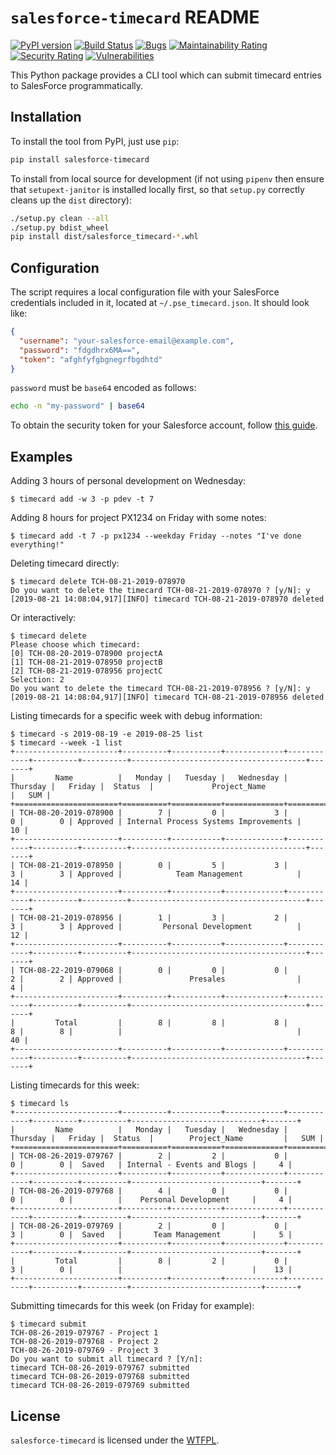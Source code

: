 # `salesforce-timecard` README

[![PyPI version](https://badge.fury.io/py/salesforce-timecard.svg)](https://badge.fury.io/py/salesforce-timecard)
[![Build Status](https://api.travis-ci.org/giuliocalzolari/salesforce-timecard.svg?branch=master)](https://travis-ci.org/giuliocalzolari/salesforce-timecard/)
[![Bugs](https://sonarcloud.io/api/project_badges/measure?project=giuliocalzolari_salesforce-timecard&metric=bugs)](https://sonarcloud.io/dashboard?id=giuliocalzolari_salesforce-timecard)
[![Maintainability Rating](https://sonarcloud.io/api/project_badges/measure?project=giuliocalzolari_salesforce-timecard&metric=sqale_rating)](https://sonarcloud.io/dashboard?id=giuliocalzolari_salesforce-timecard)
[![Security Rating](https://sonarcloud.io/api/project_badges/measure?project=giuliocalzolari_salesforce-timecard&metric=security_rating)](https://sonarcloud.io/dashboard?id=giuliocalzolari_salesforce-timecard)
[![Vulnerabilities](https://sonarcloud.io/api/project_badges/measure?project=giuliocalzolari_salesforce-timecard&metric=vulnerabilities)](https://sonarcloud.io/dashboard?id=giuliocalzolari_salesforce-timecard)

This Python package provides a CLI tool which can submit timecard entries to
SalesForce programmatically.

## Installation

To install the tool from PyPI, just use `pip`:

```bash
pip install salesforce-timecard
```

To install from local source for development (if not using `pipenv` then ensure
that `setupext-janitor` is installed locally first, so that `setup.py`
correctly cleans up the `dist` directory):

```bash
./setup.py clean --all
./setup.py bdist_wheel
pip install dist/salesforce_timecard-*.whl
```

## Configuration

The script requires a local configuration file with your SalesForce credentials
included in it, located at `~/.pse_timecard.json`. It should look like:

```json
{
  "username": "your-salesforce-email@example.com",
  "password": "fdgdhrx6MA==",
  "token": "afghfyfgbgnegrfbgdhtd"
}
```

`password` must be `base64` encoded as follows:

```bash
echo -n "my-password" | base64
```

To obtain the security token for your Salesforce account, follow
[this guide](https://onlinehelp.coveo.com/en/ces/7.0/administrator/getting_the_security_token_for_your_salesforce_account.htm).

## Examples

Adding 3 hours of personal development on Wednesday:

```
$ timecard add -w 3 -p pdev -t 7
```

Adding 8 hours for project PX1234 on Friday with some notes:

```
$ timecard add -t 7 -p px1234 --weekday Friday --notes "I've done everything!"
```

Deleting timecard directly:

```
$ timecard delete TCH-08-21-2019-078970
Do you want to delete the timecard TCH-08-21-2019-078970 ? [y/N]: y
[2019-08-21 14:08:04,917][INFO] timecard TCH-08-21-2019-078970 deleted
```

Or interactively:

```
$ timecard delete
Please choose which timecard:
[0] TCH-08-20-2019-078900 projectA
[1] TCH-08-21-2019-078950 projectB
[2] TCH-08-21-2019-078956 projectC
Selection: 2
Do you want to delete the timecard TCH-08-21-2019-078956 ? [y/N]: y
[2019-08-21 14:08:04,917][INFO] timecard TCH-08-21-2019-078956 deleted
```

Listing timecards for a specific week with debug information:

```
$ timecard -s 2019-08-19 -e 2019-08-25 list
$ timecard --week -1 list
+-----------------------+----------+-----------+-------------+------------+----------+----------+---------------------------------------+-------+
|         Name          |   Monday |   Tuesday |   Wednesday |   Thursday |   Friday |  Status  |             Project_Name              |   SUM |
+=======================+==========+===========+=============+============+==========+==========+=======================================+=======+
| TCH-08-20-2019-078900 |        7 |         0 |           3 |          0 |        0 | Approved | Internal Process Systems Improvements |    10 |
+-----------------------+----------+-----------+-------------+------------+----------+----------+---------------------------------------+-------+
| TCH-08-21-2019-078950 |        0 |         5 |           3 |          3 |        3 | Approved |            Team Management            |    14 |
+-----------------------+----------+-----------+-------------+------------+----------+----------+---------------------------------------+-------+
| TCH-08-21-2019-078956 |        1 |         3 |           2 |          3 |        3 | Approved |         Personal Development          |    12 |
+-----------------------+----------+-----------+-------------+------------+----------+----------+---------------------------------------+-------+
| TCH-08-22-2019-079068 |        0 |         0 |           0 |          2 |        2 | Approved |               Presales                |     4 |
+-----------------------+----------+-----------+-------------+------------+----------+----------+---------------------------------------+-------+
|         Total         |        8 |         8 |           8 |          8 |        8 |          |                                       |    40 |
+-----------------------+----------+-----------+-------------+------------+----------+----------+---------------------------------------+-------+
```

Listing timecards for this week:

```
$ timecard ls
+-----------------------+----------+-----------+-------------+------------+----------+----------+-----------------------------+-------+
|         Name          |   Monday |   Tuesday |   Wednesday |   Thursday |   Friday |  Status  |        Project_Name         |   SUM |
+=======================+==========+===========+=============+============+==========+==========+=============================+=======+
| TCH-08-26-2019-079767 |        2 |         2 |           0 |          0 |        0 |  Saved   | Internal - Events and Blogs |     4 |
+-----------------------+----------+-----------+-------------+------------+----------+----------+-----------------------------+-------+
| TCH-08-26-2019-079768 |        4 |         0 |           0 |          0 |        0 |          |    Personal Development     |     4 |
+-----------------------+----------+-----------+-------------+------------+----------+----------+-----------------------------+-------+
| TCH-08-26-2019-079769 |        2 |         0 |           0 |          3 |        0 |  Saved   |       Team Management       |     5 |
+-----------------------+----------+-----------+-------------+------------+----------+----------+-----------------------------+-------+
|         Total         |        8 |         2 |           0 |          3 |        0 |          |                             |    13 |
+-----------------------+----------+-----------+-------------+------------+----------+----------+-----------------------------+-------+
```

Submitting timecards for this week (on Friday for example):

```
$ timecard submit
TCH-08-26-2019-079767 - Project 1
TCH-08-26-2019-079768 - Project 2
TCH-08-26-2019-079769 - Project 3
Do you want to submit all timecard ? [Y/n]:
timecard TCH-08-26-2019-079767 submitted
timecard TCH-08-26-2019-079768 submitted
timecard TCH-08-26-2019-079769 submitted
```

## License

`salesforce-timecard` is licensed under the [WTFPL](LICENSE).
